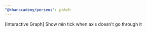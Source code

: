 ```yaml
---
"@khanacademy/perseus": patch
---
```


[Interactive Graph] Show min tick when axis doesn't go through it
